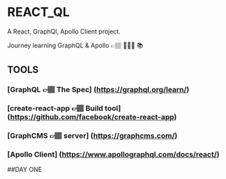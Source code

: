 # REACT_QL
A React, GraphQl, Apollo Client project.

Journey learning GraphQL & Apollo 👉🏽 👨🏾‍💻 📚


## TOOLS

### [GraphQL 👉🏽 The Spec] (https://graphql.org/learn/)
### [create-react-app 👉🏽 Build tool] (https://github.com/facebook/create-react-app)
### [GraphCMS 👉🏽 server] (https://graphcms.com/)
### [Apollo Client] (https://www.apollographql.com/docs/react/)


##DAY ONE
